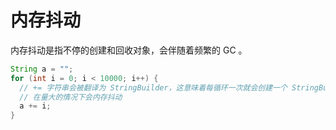 # 内存抖动

内存抖动是指不停的创建和回收对象，会伴随着频繁的 GC 。

```java
String a = "";
for (int i = 0; i < 10000; i++) {
  // += 字符串会被翻译为 StringBuilder，这意味着每循环一次就会创建一个 StringBuilder
  // 在量大的情况下会内存抖动
  a += i;
}
```

